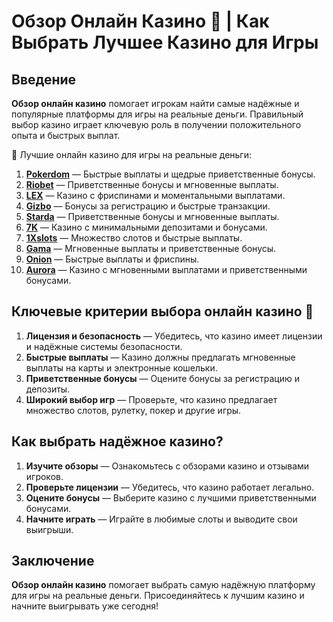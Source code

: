 # Обзор Онлайн Казино 🎰 | Как Выбрать Лучшее Казино для Игры

## Введение

**Обзор онлайн казино** помогает игрокам найти самые надёжные и популярные платформы для игры на реальные деньги. Правильный выбор казино играет ключевую роль в получении положительного опыта и быстрых выплат.

🎰 Лучшие онлайн казино для игры на реальные деньги:

1. **[Pokerdom](https://brandplay.link/4k77v2yx)** — Быстрые выплаты и щедрые приветственные бонусы.
2. **[Riobet](https://brandplay.link/7xBLTPyj)** — Приветственные бонусы и мгновенные выплаты.
3. **[LEX](https://brandplay.link/zW4hdDFV)** — Казино с фриспинами и моментальными выплатами.
4. **[Gizbo](https://brandplay.link/bprXw4YV)** — Бонусы за регистрацию и быстрые транзакции.
5. **[Starda](https://brandplay.link/fB7xwRFL)** — Приветственные бонусы и мгновенные выплаты.
6. **[7K](https://brandplay.link/BvQyFShp)** — Казино с минимальными депозитами и бонусами.
7. **[1Xslots](https://brandplay.link/hSB1khtr)** — Множество слотов и быстрые выплаты.
8. **[Gama](https://brandplay.link/j6NMKsDz)** — Мгновенные выплаты и приветственные бонусы.
9. **[Onion](https://brandplay.link/zBGRVpQ9)** — Быстрые выплаты и фриспины.
10. **[Aurora](https://10trafic-stat2.com/click/668546556bcc6313411604bd/6766/13032/subaccount)** — Казино с мгновенными выплатами и приветственными бонусами.

## Ключевые критерии выбора онлайн казино 🎯

1. **Лицензия и безопасность** — Убедитесь, что казино имеет лицензии и надёжные системы безопасности.
2. **Быстрые выплаты** — Казино должны предлагать мгновенные выплаты на карты и электронные кошельки.
3. **Приветственные бонусы** — Оцените бонусы за регистрацию и депозиты.
4. **Широкий выбор игр** — Проверьте, что казино предлагает множество слотов, рулетку, покер и другие игры.

## Как выбрать надёжное казино?

1. **Изучите обзоры** — Ознакомьтесь с обзорами казино и отзывами игроков.
2. **Проверьте лицензии** — Убедитесь, что казино работает легально.
3. **Оцените бонусы** — Выберите казино с лучшими приветственными бонусами.
4. **Начните играть** — Играйте в любимые слоты и выводите свои выигрыши.

## Заключение

**Обзор онлайн казино** помогает выбрать самую надёжную платформу для игры на реальные деньги. Присоединяйтесь к лучшим казино и начните выигрывать уже сегодня!
